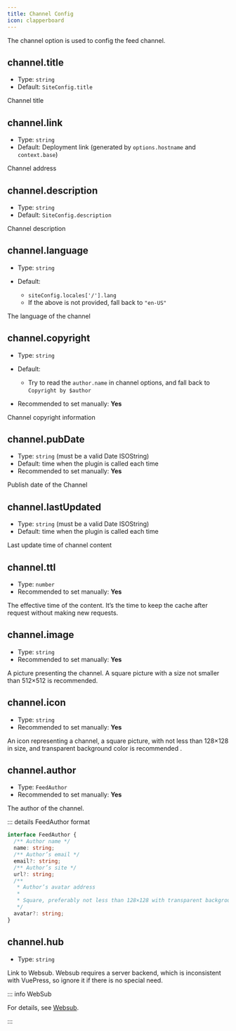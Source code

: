 ```yaml
---
title: Channel Config
icon: clapperboard
---
```


The channel option is used to config the feed channel.

## channel.title

- Type: `string`
- Default: `SiteConfig.title`

Channel title

## channel.link

- Type: `string`
- Default: Deployment link (generated by `options.hostname` and `context.base`)

Channel address

## channel.description

- Type: `string`
- Default: `SiteConfig.description`

Channel description

## channel.language

- Type: `string`

- Default:
  - `siteConfig.locales['/'].lang`
  - If the above is not provided, fall back to `"en-US"`

The language of the channel

## channel.copyright

- Type: `string`

- Default:

  - Try to read the `author.name` in channel options, and fall back to `Copyright by $author`

- Recommended to set manually: **Yes**

Channel copyright information

## channel.pubDate

- Type: `string` (must be a valid Date ISOString)
- Default: time when the plugin is called each time
- Recommended to set manually: **Yes**

Publish date of the Channel

## channel.lastUpdated

- Type: `string` (must be a valid Date ISOString)
- Default: time when the plugin is called each time

Last update time of channel content

## channel.ttl

- Type: `number`
- Recommended to set manually: **Yes**

The effective time of the content. It’s the time to keep the cache after request without making new requests.

## channel.image

- Type: `string`
- Recommended to set manually: **Yes**

A picture presenting the channel. A square picture with a size not smaller than 512×512 is recommended.

## channel.icon

- Type: `string`
- Recommended to set manually: **Yes**

An icon representing a channel, a square picture, with not less than 128×128 in size, and transparent background color is recommended .

## channel.author

- Type: `FeedAuthor`
- Recommended to set manually: **Yes**

The author of the channel.

::: details FeedAuthor format

```ts
interface FeedAuthor {
  /** Author name */
  name: string;
  /** Author’s email */
  email?: string;
  /** Author’s site */
  url?: string;
  /**
   * Author’s avatar address
   *
   * Square, preferably not less than 128×128 with transparent background
   */
  avatar?: string;
}
```

## channel.hub

- Type: `string`

Link to Websub. Websub requires a server backend, which is inconsistent with VuePress, so ignore it if there is no special need.

::: info WebSub

For details, see [Websub](https://w3c.github.io/websub/#subscription-migration).

:::
